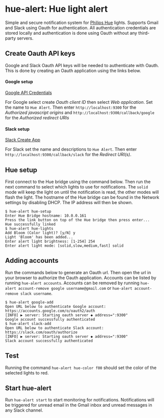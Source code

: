 # hue-alert: Hue light alert

Simple and secure notification system for
[Philips Hue](http://www2.meethue.com/en-us/) lights. Supports Gmail and Slack
using Oauth for authentication. All authentication credentials are stored
locally and authentication is done using Oauth without any third-party servers.

## Create Oauth API keys

Google and Slack Oauth API keys will be needed to authenticate with Oauth. This
is done by creating an Oauth application using the links below.

#### Google setup

[Google API Credentials](https://console.developers.google.com/apis/credentials)

For Google select create *Oauth client ID* then select *Web application*. Set
the name to `Hue Alert`. Then enter `http://localhost:9300` for the *Authorized
javascript origins* and `http://localhost:9300/callback/google` for the
*Authorized redirect URIs*

#### Slack setup

[Slack Create App](https://api.slack.com/apps/new)

For Slack set the name and descriptions to `Hue Alert`. Then enter
`http://localhost:9300/callback/slack` for the *Redirect URI(s)*.

## Hue setup

First connect to the Hue bridge using the command below. Then run the next
command to select which lights to use for notifications. The `solid` mode will
keep the light on until the notification is read, the other modes will flash
the light. The hostname of the Hue bridge can be found in the Network settings
by disabling DHCP. The IP address will then be shown.

```
$ hue-alert hue-setup
Enter Hue Bridge hostname: 10.0.0.161
Press the link button on top of the Hue bridge then press enter...
Hue successfully linked
$ hue-alert hue-lights
Add Bloom (Color light)? [y/N] y
Light 'Bloom' has been added...
Enter alert light brightness: [1-254] 254
Enter alert light mode: [solid,slow,medium,fast] solid
```

## Adding accounts

Run the commands below to generate an Oauth url. Then open the url in your
browser to authorize the Oauth application. Accounts can be listed by running
`hue-alert accounts`. Accounts can be removed by running
`hue-alert account-remove google username@gmail.com` or
`hue-alert account-remove slack username`.

```
$ hue-alert google-add
Open URL below to authenticate Google account:
https://accounts.google.com/o/oauth2/auth
[INFO] ▶ server: Starting oauth server ◆ address=":9300"
Google account successfully authenticated
$ hue-alert slack-add
Open URL below to authenticate Slack account:
https://slack.com/oauth/authorize
[INFO] ▶ server: Starting oauth server ◆ address=":9300"
Slack account successfully authenticated
```

## Test

Running the command `hue-alert hue-color f00` should set the color of the
selected lights to red.

## Start hue-alert

Run `hue-alert start` to start monitoring for notifications. Notifications will
be triggered for unread email in the Gmail inbox and unread messages in any
Slack channel.

